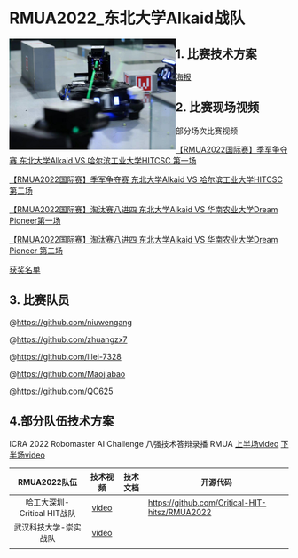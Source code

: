 



# RMUA2022_东北大学Alkaid战队
<img src="pic.jpeg" align="left"  width = "300" height = "200"/> 

## 1. 比赛技术方案

[海报](./RMUA2022东北大学摇光战队海报.pdf)




## 2. 比赛现场视频

部分场次比赛视频

[【RMUA2022国际赛】季军争夺赛 东北大学Alkaid VS 哈尔滨工业大学HITCSC 第一场](https://www.bilibili.com/video/BV1pA4y1Z7a7/?spm_id_from=333.999.0.0&vd_source=b86740d9f2b244ac781ad5f60dd8e818)

[【RMUA2022国际赛】季军争夺赛 东北大学Alkaid VS 哈尔滨工业大学HITCSC 第二场](https://www.bilibili.com/video/BV1gZ4y1b7Cy/?spm_id_from=333.999.0.0&vd_source=b86740d9f2b244ac781ad5f60dd8e818)

[【RMUA2022国际赛】淘汰赛八进四 东北大学Alkaid VS 华南农业大学Dream Pioneer第一场](https://www.bilibili.com/video/BV1ar4y1s7Dg/?spm_id_from=333.999.0.0&vd_source=b86740d9f2b244ac781ad5f60dd8e818)

[【RMUA2022国际赛】淘汰赛八进四 东北大学Alkaid VS 华南农业大学Dream Pioneer 第二场](https://www.bilibili.com/video/BV1eA4y1Z7RL/?spm_id_from=333.999.0.0&vd_source=b86740d9f2b244ac781ad5f60dd8e818)

[获奖名单](https://www.robomaster.com/zh-CN/resource/pages/announcement/1454)

## 3. 比赛队员

@https://github.com/niuwengang  

@https://github.com/zhuangzx7  

@https://github.com/lilei-7328  

@https://github.com/Maojiabao  

@https://github.com/QC625  


## 4.部分队伍技术方案

ICRA 2022 Robomaster AI Challenge 八强技术答辩录播 RMUA     [上半场video](https://www.bilibili.com/video/BV1rA4y1d7MD/?spm_id_from=333.337.search-card.all.click&vd_source=b86740d9f2b244ac781ad5f60dd8e818)    [下半场video](https://www.bilibili.com/video/BV1eY4y1V7uC/?spm_id_from=333.999.0.0)



| RMUA2022队伍 | 技术视频 | 技术文档 | 开源代码 |
|:--:|:--:|:--:|----|
| 哈工大深圳-Critical HIT战队 | [video](https://www.bilibili.com/video/BV1w24y1S7ej/?spm_id_from=333.337.search-card.all.click) |      | https://github.com/Critical-HIT-hitsz/RMUA2022 |
| 武汉科技大学-崇实战队 | [video](https://www.bilibili.com/video/BV1nr4y1V7UN/?spm_id_from=333.337.search-card.all.click&vd_source=b86740d9f2b244ac781ad5f60dd8e818) |      |      |
|              |      |      |      |



